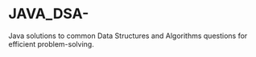 # JAVA_DSA-
Java solutions to common Data Structures and Algorithms questions for efficient problem-solving.
